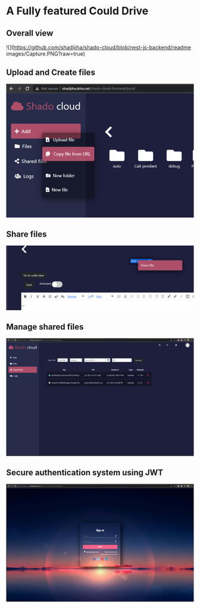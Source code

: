 # A Fully featured Could Drive

## Overall view

![](https://github.com/shadijiha/shado-cloud/blob/nest-js-backend/readme images/Capture.PNG?raw=true)

## Upload and Create files

![](https://github.com/shadijiha/shado-cloud/blob/nest-js-backend/readme%20images/upload.png?raw=true)

## Share files

![](https://github.com/shadijiha/shado-cloud/blob/nest-js-backend/readme%20images/share.png?raw=true)

## Manage shared files

![](https://github.com/shadijiha/shado-cloud/blob/nest-js-backend/readme%20images/manage%20shared.PNG?raw=true)

## Secure authentication system using JWT

![](https://github.com/shadijiha/shado-cloud/blob/nest-js-backend/readme%20images/auth.PNG?raw=true)
